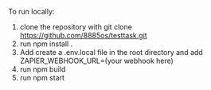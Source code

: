 To run locally:
1. clone the repository with git clone https://github.com/8885os/testtask.git
2. run npm install .
3. Add create a .env.local file in the root directory and add ZAPIER_WEBHOOK_URL=(your webhook here)
4. run npm build
5. run npm start
